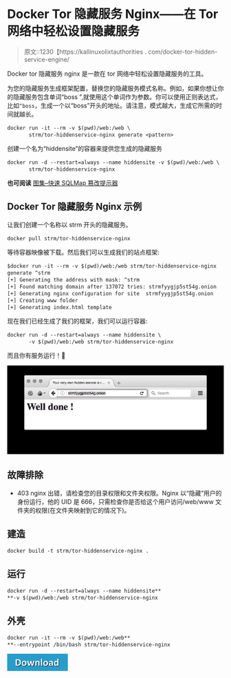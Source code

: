 # Docker Tor 隐藏服务 Nginx——在 Tor 网络中轻松设置隐藏服务

> 原文::1230【https://kallinuxolixtauthorities . com/docker-tor-hidden-service-engine/

Docker tor 隐藏服务 nginx 是一款在 tor 网络中轻松设置隐藏服务的工具。

为您的隐藏服务生成框架配置，替换您的隐藏服务模式名称。例如，如果你想让你的隐藏服务包含单词“boss ”,就使用这个单词作为参数。你可以使用正则表达式，比如`^boss`，生成一个以“boss”开头的地址。请注意，模式越大，生成它所需的时间就越长。

```
docker run -it --rm -v $(pwd)/web:/web \
       strm/tor-hiddenservice-nginx generate <pattern>
```

创建一个名为“hiddensite”的容器来提供您生成的隐藏服务

```
docker run -d --restart=always --name hiddensite -v $(pwd)/web:/web \
       strm/tor-hiddenservice-nginx 
```

**也可阅读** [图集–快速 SQLMap 篡改提示器](https://kalilinuxtutorials.com/atlas/)

## **Docker Tor 隐藏服务 Nginx 示例**

让我们创建一个名称以 strm 开头的隐藏服务。

```
docker pull strm/tor-hiddenservice-nginx
```

等待容器映像被下载。然后我们可以生成我们的站点框架:

```
$docker run -it --rm -v $(pwd)/web:/web strm/tor-hiddenservice-nginx generate ^strm
[+] Generating the address with mask: ^strm
[+] Found matching domain after 137072 tries: strmfyygjp5st54g.onion
[+] Generating nginx configuration for site  strmfyygjp5st54g.onion
[+] Creating www folder
[+] Generating index.html template
```

现在我们已经生成了我们的框架，我们可以运行容器:

```
docker run -d --restart=always --name hiddensite \
       -v $(pwd)/web:/web strm/tor-hiddenservice-nginx
```

而且你有服务运行！🙂

![](img/e36e1c2a3c72fc0cddbd7971bcd9bf78.png)

## **故障排除**

*   403 nginx 出错，请检查您的目录权限和文件夹权限。Nginx 以“隐藏”用户的身份运行，他的 UID 是 666，只需检查你是否给这个用户访问/web/www 文件夹的权限(在文件夹映射到它的情况下)。

## **建造**

```
docker build -t strm/tor-hiddenservice-nginx .
```

## **运行**

```
docker run -d --restart=always --name hiddensite** 
**-v $(pwd)/web:/web strm/tor-hiddenservice-nginx
```

## **外壳**

```
docker run -it --rm -v $(pwd)/web:/web** 
**--entrypoint /bin/bash strm/tor-hiddenservice-nginx
```

[![](img/d861a9096555aeb1980fc054015933d7.png)](https://github.com/opsxcq/docker-tor-hiddenservice-nginx)